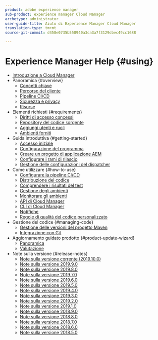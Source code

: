 ```yaml
---
product: adobe experience manager
sub-product: experience manager Cloud Manager
archetype: administrator
user-guide-title: Aiuto di Experience Manager Cloud Manager
translation-type: tm+mt
source-git-commit: d458e0735b558940a3da3a7f3129dbec49cc1688

---
```



# Experience Manager Help {#using}

+ [Introduzione a Cloud Manager](introduction-to-cloud-manager.md)
+ Panoramica {#overview}
   + [Concetti chiave](key-concepts.md)
   + [Percorso del cliente](customer-journey.md)
   + [Pipeline CI/CD](ci-cd-pipeline.md)
   + [Sicurezza e privacy](security-and-privacy.md)
   + [Risorse](help-resources.md)
+ Elementi richiesti {#requirements}
   + [Diritti di accesso concessi](access-rights-granted.md)
   + [Repository del codice sorgente](source-code-repository.md)
   + [Aggiungi utenti e ruoli](setting-up-users-and-roles.md)
   + [Ambienti forniti](environments-provisioned.md)
+ Guida introduttiva {#getting-started}
   + [Accesso iniziale](first-time-login.md)
   + [Configurazione del programma](setting-up-program.md)
   + [Creare un progetto di applicazione AEM](create-an-application-project.md)
   + [Configurare i rami di rilascio](configure-your-release-branches.md)
   + [Gestione delle configurazioni del dispatcher](dispatcher-configurations.md)
+ Come utilizzare {#how-to-use}
   + [Configurare la pipeline CI/CD](configuring-pipeline.md)
   + [Distribuzione del codice](deploying-code.md)
   + [Comprendere i risultati del test](understand-your-test-results.md)
   + [Gestione degli ambienti](manage-your-environment.md)
   + [Monitorare gli ambienti](monitor-your-environments.md)
   + [API di Cloud Manager](https://www.adobe.io/apis/experiencecloud/cloud-manager/docs.html)
   + [CLI di Cloud Manager](https://github.com/adobe/aio-cli-plugin-cloudmanager/blob/master/README.md)
   + [Notifiche](notifications.md)
   + [Regole di qualità del codice personalizzato](custom-code-quality-rules.md)
+ Gestione del codice {#managing-code}
   + [Gestione delle versioni del progetto Maven](activating-maven-project.md)
   + [Integrazione con Git](setup-cloud-manager-git-integration.md)
+ Aggiornamento guidato prodotto {#product-update-wizard}
   + [Panoramica](overview-productupdate-wizard.md)
   + [Valutazione](evaluation.md)
+ Note sulla versione {#release-notes}
   + [Note sulla versione corrente (2019.10.0)](release-notes-current.md)
   + [Note sulla versione 2019.9.0](release-notes-2019-9-0.md)
   + [Note sulla versione 2019.8.0](release-notes-2019-8-0.md)
   + [Note sulla versione 2019.7.0](release-notes-2019-7-0.md)
   + [Note sulla versione 2019.6.0](release-notes-2019-6-0.md)
   + [Note sulla versione 2019.5.0](release-notes-2019-5-0.md)
   + [Note sulla versione 2019.4.0](release-notes-2019-4-0.md)
   + [Note sulla versione 2019.3.0](release-notes-2019-3-0.md)
   + [Note sulla versione 2019.2.0](release-notes-2019-2-0.md)
   + [Note sulla versione 2019.1.0](release-notes-2019-1-0.md)
   + [Note sulla versione 2018.9.0](release-notes-2018-9-0.md)
   + [Note sulla versione 2018.8.0](release-notes-2018-8-0.md)
   + [Note sulla versione 2018.7.0](release-notes-2018-7-0.md)
   + [Note sulla versione 2018.6.0](release-notes-2018-6-0.md)
   + [Note sulla versione 2018.5.0](release-notes-2018-5-0.md)
